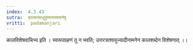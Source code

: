 ```yaml
---
index:  4.3.43
sutra:  कालात्साधुपुष्यत्पच्यमानेषु
vritti:  padamanjari
---
```


कालविशेषवाचिभ्य इति । स्वरूपग्रहणं तु न भवति; उत्तरत्राश्वयुज्यादीनामनेन कालशब्देन विशेषणात् ।।
